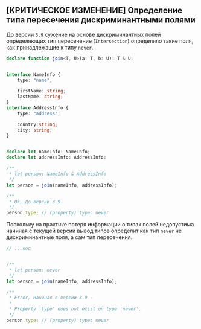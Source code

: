 ## \[КРИТИЧЕСКОЕ ИЗМЕНЕНИЕ\] Определение типа пересечения дискриминантными полями

До версии `3.9` сужение на основе дискриминантных полей определяющих тип пересечение (`Intersection`) определяло такие поля, как принадлежащие к типу `never`.

`````ts
declare function join<T, U>(a: T, b: U): T & U;


interface NameInfo {
    type: "name";

    firstName: string;
    lastName: string;
}
interface AddressInfo {
    type: "address";

    country:string;
    city: string;
}


declare let nameInfo: NameInfo;
declare let addressInfo: AddressInfo;

/**
 * let person: NameInfo & AddressInfo
 */
let person = join(nameInfo, addressInfo);

/**
 * Ok, До версии 3.9
 */
person.type; // (property) type: never
`````

Поскольку на практике потеря информации о типах полей недопустима начиная с текущей версии вывод типов определит как тип `never` не дискриминантные поля, а сам тип пересечения.

`````ts
// ...код


/**
 * let person: never
 */
let person = join(nameInfo, addressInfo);

/**
 * Error, Начиная с версии 3.9 -
 * 
 * Property 'type' does not exist on type 'never'.
 */
person.type; // (property) type: never
`````
